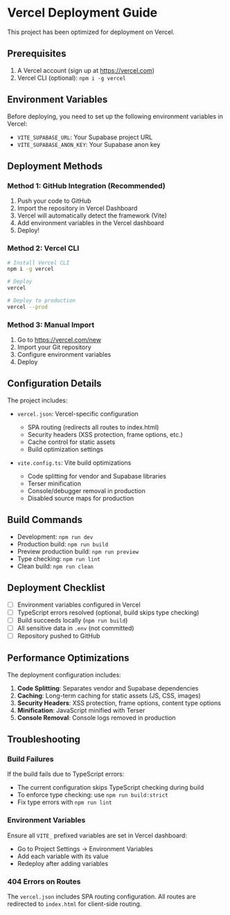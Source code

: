 # Vercel Deployment Guide

This project has been optimized for deployment on Vercel.

## Prerequisites

1. A Vercel account (sign up at https://vercel.com)
2. Vercel CLI (optional): `npm i -g vercel`

## Environment Variables

Before deploying, you need to set up the following environment variables in Vercel:

- `VITE_SUPABASE_URL`: Your Supabase project URL
- `VITE_SUPABASE_ANON_KEY`: Your Supabase anon key

## Deployment Methods

### Method 1: GitHub Integration (Recommended)

1. Push your code to GitHub
2. Import the repository in Vercel Dashboard
3. Vercel will automatically detect the framework (Vite)
4. Add environment variables in the Vercel dashboard
5. Deploy!

### Method 2: Vercel CLI

```bash
# Install Vercel CLI
npm i -g vercel

# Deploy
vercel

# Deploy to production
vercel --prod
```

### Method 3: Manual Import

1. Go to https://vercel.com/new
2. Import your Git repository
3. Configure environment variables
4. Deploy

## Configuration Details

The project includes:

- `vercel.json`: Vercel-specific configuration
  - SPA routing (redirects all routes to index.html)
  - Security headers (XSS protection, frame options, etc.)
  - Cache control for static assets
  - Build optimization settings

- `vite.config.ts`: Vite build optimizations
  - Code splitting for vendor and Supabase libraries
  - Terser minification
  - Console/debugger removal in production
  - Disabled source maps for production

## Build Commands

- Development: `npm run dev`
- Production build: `npm run build`
- Preview production build: `npm run preview`
- Type checking: `npm run lint`
- Clean build: `npm run clean`

## Deployment Checklist

- [ ] Environment variables configured in Vercel
- [ ] TypeScript errors resolved (optional, build skips type checking)
- [ ] Build succeeds locally (`npm run build`)
- [ ] All sensitive data in `.env` (not committed)
- [ ] Repository pushed to GitHub

## Performance Optimizations

The deployment configuration includes:

1. **Code Splitting**: Separates vendor and Supabase dependencies
2. **Caching**: Long-term caching for static assets (JS, CSS, images)
3. **Security Headers**: XSS protection, frame options, content type options
4. **Minification**: JavaScript minified with Terser
5. **Console Removal**: Console logs removed in production

## Troubleshooting

### Build Failures

If the build fails due to TypeScript errors:
- The current configuration skips TypeScript checking during build
- To enforce type checking: use `npm run build:strict`
- Fix type errors with `npm run lint`

### Environment Variables

Ensure all `VITE_` prefixed variables are set in Vercel dashboard:
- Go to Project Settings → Environment Variables
- Add each variable with its value
- Redeploy after adding variables

### 404 Errors on Routes

The `vercel.json` includes SPA routing configuration. All routes are redirected to `index.html` for client-side routing.